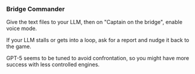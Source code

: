 ### Bridge Commander

Give the text files to your LLM, then on "Captain on the bridge", enable voice mode.

If your LLM stalls or gets into a loop, ask for a report and nudge it back to the game.

GPT-5 seems to be tuned to avoid confrontation, so you might have more success with less controlled engines.
